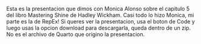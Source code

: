 Esta es la presentacion que dimos con Monica Alonso sobre el capitulo 5 del libro Mastering Shine de Hadley Wickham. Casi todo lo hizo Monica, mi parte es la de RepEx!
Si queres ver la presentacion, usa el boton de Code y luego usas la opcion download para descargarla, queda dentro de un zip.  No es el archivo de Quarto que origino la presentacion.
